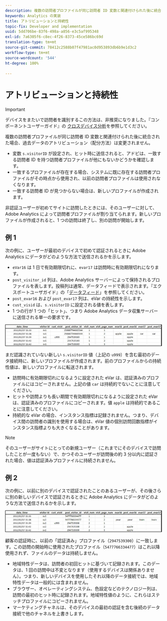 ```yaml
---
description: 複数の訪問者プロファイルが同じ訪問者 ID 変数と関連付けられた後に統合された場合、過去データのアトリビューション（配分方法）は変更されません。
keywords: Analytics の実装
title: アトリビューションと持続性
topic-fix: Developer and implementation
uuid: 5dd706be-83f6-498a-a856-e3c5af995348
exl-id: 7a6305f6-c8ec-4f26-8373-45ce586bc69d
translation-type: tm+mt
source-git-commit: 78412c2588b07f47981ac0d953893db6b9e1d3c2
workflow-type: tm+mt
source-wordcount: '544'
ht-degree: 100%

---
```


# アトリビューションと持続性

>[!IMPORTANT]
>
>デバイスをまたいで訪問者を識別するこの方法は、非推奨になりました。『コンポーネントユーザーガイド』の [クロスデバイス分析](/help/components/cda/overview.md)を参照してください。

複数の訪問者プロファイルが同じ訪問者 ID 変数と関連付けられた後に統合された場合、過去データのアトリビューション（配分方法）は変更されません。

* 変数 `s.visitorID` が設定され、ヒット時に送信されると、アドビは、一致する訪問者 ID を持つ訪問者プロファイルが他にもないかどうかを確認します。
* 一致するプロファイルが存在する場合、システムに既に存在する訪問者プロファイルがその時点から使用され、以前の訪問者プロファイルは使用されなくなります。
* 一致する訪問者 ID が見つからない場合は、新しいプロファイルが作成されます。

非認証ユーザーが初めてサイトに訪問したときには、そのユーザーに対して、Adobe Analytics によって訪問者プロファイルが割り当てられます。新しいプロファイルが作成されると、1 つの訪問は終了し、別の訪問が開始します。

## 例 1

次の例に、ユーザーが最初のデバイスで初めて認証されるときに Adobe Analytics にデータがどのような方法で送信されるかを示します。

* `eVar16` は 1 日で有効期限切れに、`evar17` は訪問時に有効期限切れになります。
* `post_visitor_id` 列は、Adobe Analytics サーバーによって保持されるプロファイルを表します。投稿列は通常、データフィードで表示されます。『エクスポートユーザガイド』の「[データフィード](/help/export/analytics-data-feed/data-feed-overview.md)」を参照してください。
* `post_evar16` および `post_evar17` 列は、eVar の持続性を示します。
* `cust_visid` は、`s.visitorID` に設定される値を表します。
* 1 つの行が 1 つの「ヒット」、つまり Adobe Analytics データ収集サーバーに送信される単一の要求です。

![クロスデバイスの例 1](assets/xdevice_first.jpg)

まだ認識されていない新しい `s.visitorID` 値（上記の `u999`）を含む最初のデータ接続時に、新しいプロファイルが作成されます。前のプロファイルからの持続性値は、新しいプロファイルに転送されます。

* 訪問時に有効期限切れになるように設定された eVar は、認証済みのプロファイルにはコピーされません。上記の値 `car` は持続的でないことに注意してください。
* ヒットや訪問よりも長い期間で有効期限切れになるように設定された eVar は、認証済みのプロファイルにコピーされます。値 `apple` は持続的であることに注意してください。
* 持続的な eVar の場合、インスタンス指標は記録されません。つまり、デバイス間の訪問者の識別を使用する場合は、eVar 値の個別訪問回数指標がインスタンス指標よりも大きくなることがあります。

>[!NOTE]
>
>そのユーザーがサイトにとっての新規ユーザー（これまでにそのデバイスで訪問したことが一度もない）で、かつそのユーザーが訪問後の約 3 分以内に認証された場合、値は認証済みプロファイルに持続されません。

## 例 2

次の例に、以前に別のデバイスで認証されたことのあるユーザーが、その後さらに別の新しいデバイスで認証されるときに Adobe Analytics にデータがどのような方法で送信されるかを示します。

![クロスデバイスの例 2](assets/xdevice-subsequent.jpg)

顧客の認証時に、以前の「認証済み」プロファイル（`2947539300`）に一致します。この訪問の開始時に使用されたプロファイル（`5477766334477`）はこれ以降使用されず、ファイルのデータは持続しません。

* 地域特性データは、訪問者の初回ヒットに基づいて記録されます。このデータは、1 回の訪問中は不変となります（使用するデバイスは関係ありません）。つまり、新しいデバイスを使用したそれ以降のデータ接続では、地域特性データは一般的には含まれません。
* ブラウザー、オペレーティングシステム、色設定などのテクノロジー列は、訪問の最初のヒット時に記録されます。地域特性値のように、これらはステッチプロファイルにコピーされません。
* マーケティングチャネルは、そのデバイスの最初の認証を含む後続のデータ接続で他のチャネルを上書きします。
